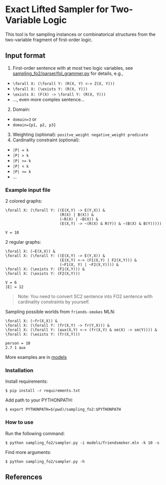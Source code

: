 # Exact Lifted Sampler for Two-Variable Logic

This tool is for sampling instances or combinatorical structures from the two-variable fragment of first-order logic.



## Input format

1. First-order sentence with at most two logic variables, see [sampling_fo2/parser/fol_grammer.py](fol_grammar.py) for details, e.g.,
  * `\forall X: (\forall Y: (R(X, Y) <-> Z(X, Y)))`
  * `\forall X: (\exists Y: (R(X, Y)))`
  * `\exists X: (F(X) -> \forall Y: (R(X, Y)))`
  * ..., even more complex sentence...
2. Domain: 
  * `domain=3` or
  * `domain={p1, p2, p3}`
3. Weighting (optional): `positve_weight negative_weight predicate`
4. Cardinality constraint (optional): 
  * `|P| = k`
  * `|P| > k`
  * `|P| >= k`
  * `|P| < k`
  * `|P| <= k`
  * ...


### Example input file

2 colored graphs:
```
\forall X: (\forall Y: ((E(X,Y) -> E(Y,X)) &
                        (R(X) | B(X)) &
                        (~R(X) | ~B(X)) &
                        (E(X,Y) -> ~(R(X) & R(Y)) & ~(B(X) & B(Y)))))

V = 10
```


2 regular graphs:
```
\forall X: (~E(X,X)) &
\forall X: (\forall Y: ((E(X,Y) -> E(Y,X)) &
                        (E(X,Y) <-> (F1(X,Y) | F2(X,Y))) &
                        (~F1(X, Y) | ~F2(X,Y)))) &
\forall X: (\exists Y: (F1(X,Y))) & 
\forall X: (\exists Y: (F2(X,Y)))

V = 6
|E| = 12
```
> Note: You need to convert SC2 sentence into FO2 sentence with cardinality constraints by yourself.

Sampling possible worlds from `friends-smokes` MLN:
```
\forall X: (~fr(X,X)) &
\forall X: (\forall Y: (fr(X,Y) -> fr(Y,X))) &
\forall X: (\forall Y: (aux(X,Y) <-> (fr(X,Y) & sm(X) -> sm(Y)))) &
\forall X: (\exists Y: (fr(X,Y)))

person = 10
2.7 1 aux
```

More examples are in [models](models/)


### Installation
Install requirements:
```
$ pip install -r requirements.txt
```
Add path to your PYTHONPATH:
```
$ export PYTHONPATH=$(pwd)/sampling_fo2:$PYTHONPATH
```


### How to use
Run the following command:
```
$ python sampling_fo2/sampler.py -i models/friendsmoker.mln -k 10 -s
```
Find more arguments: 
```
$ python sampling_fo2/sampler.py -h
```

## References

